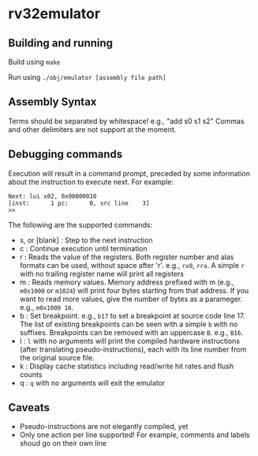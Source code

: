 # rv32emulator

## Building and running

Build using `make`

Run using `./obj/emulator [assembly file path]`

## Assembly Syntax

Terms should be separated by whitespace! e.g., "add s0 s1 s2"
Commas and other delimiters are not support at the moment.

## Debugging commands

Execution will result in a command prompt, preceded by some information about the instruction to execute next.
For example:

```
Next: lui x02, 0x00000010
[inst:      1 pc:      0, src line    3] 
>> 
```

The following are the supported commands:

* s, or [blank] : Step to the next instruction
* c : Continue execution until termination
* r : Reads the value of the registers. Both register number and alas formats can be used, without space after 'r'. e.g., `rx0`, `rra`. A simple `r` with no trailing register name will print all registers
* m : Reads memory values. Memory address prefixed with m (e.g., `m0x1000` or `m1024`) will print four bytes starting from that address. If you want to read more values, give the number of bytes as a parameger. e.g., `m0x1000 16`.
* b : Set breakpoint. e.g., `b17` to set a breakpoint at source code line 17. The list of existing breakpoints can be seen with a simple `b` with no suffixes. Breakpoints can be removed with an uppercase `B`. e.g., `B16`.
* l : `l` with no arguments will print the compiled hardware instructions (after translating pseudo-instructions), each with its line number from the original source file.
* k : Display cache statistics including read/write hit rates and flush counts
* q : `q` with no arguments will exit the emulator


## Caveats

* Pseudo-instructions are not elegantly compiled, yet
* Only one action per line supported! For example, comments and labels shoud go on their own line
